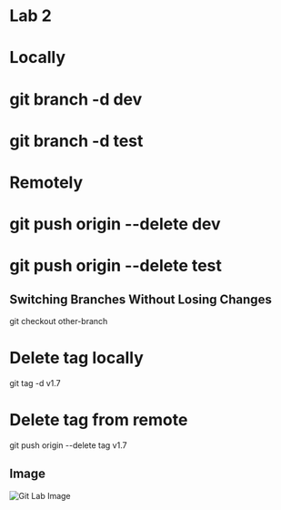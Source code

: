 # Lab 2
# Locally
# git branch -d dev
# git branch -d test

# Remotely
# git push origin --delete dev
# git push origin --delete test

## Switching Branches Without Losing Changes


git checkout other-branch


# Delete tag locally
git tag -d v1.7

# Delete tag from remote
git push origin --delete tag v1.7

## Image

![Git Lab Image](https://images.unsplash.com/photo-1555066931-4365d14bab8c?ixlib=rb-4.0.3&auto=format&fit=crop&w=800&q=60)
